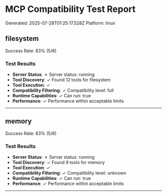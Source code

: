 # MCP Compatibility Test Report

Generated: 2025-07-28T01:25:17.528Z
Platform: linux

## filesystem

Success Rate: 83% (5/6)

### Test Results

- **Server Status**: ✗ Server status: running
- **Tool Discovery**: ✓ Found 12 tools for filesystem
- **Tool Execution**: ✓ 
- **Compatibility Filtering**: ✓ Compatibility level: full
- **Runtime Capabilities**: ✓ Can run: true
- **Performance**: ✓ Performance within acceptable limits

---

## memory

Success Rate: 83% (5/6)

### Test Results

- **Server Status**: ✗ Server status: running
- **Tool Discovery**: ✓ Found 9 tools for memory
- **Tool Execution**: ✓ 
- **Compatibility Filtering**: ✓ Compatibility level: unknown
- **Runtime Capabilities**: ✓ Can run: true
- **Performance**: ✓ Performance within acceptable limits

---

